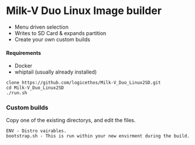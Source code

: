 # Milk-V Duo Linux Image builder

- Menu driven selection
- Writes to SD Card & expands partition
- Create your own custom builds

#### Requirements
- Docker  
- whiptail (usually already installed)


```
clone https://github.com/logicethos/Milk-V_Duo_Linux2SD.git
cd Milk-V_Duo_Linux2SD
./run.sh
```

### Custom builds
Copy one of the existing directorys, and edit the files.

```
ENV - Distro vairables.
bootstrap.sh - This is run within your new envirment during the build.
```